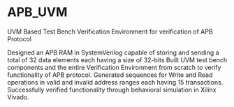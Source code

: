 # APB_UVM
UVM Based Test Bench Verification Environment for verification of APB Protocol

Designed an APB RAM in SystemVerilog capable of storing and sending a total of 32 data elements each having a size of 32-bits
Built UVM test bench components and the entire Verification Environment from scratch to verify functionality of APB protocol.
Generated sequences for Write and Read operations in valid and invalid address ranges each having 15 transactions. Successfully
verified functionality through behavioral simulation in Xilinx Vivado.
